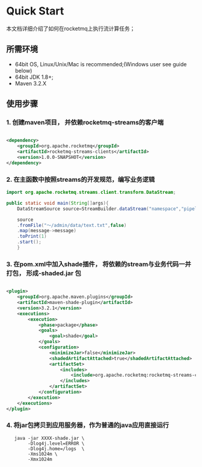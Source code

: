 # Quick Start

本文档详细介绍了如何在rocketmq上执行流计算任务；

## 所需环境

+ 64bit OS, Linux/Unix/Mac is recommended;(Windows user see guide below)
+ 64bit JDK 1.8+;
+ Maven 3.2.X

## 使用步骤

### 1. 创建maven项目， 并依赖rocketmq-streams的客户端

```xml

<dependency>
    <groupId>org.apache.rocketmq</groupId>
    <artifactId>rocketmq-streams-clients</artifactId>
    <version>1.0.0-SNAPSHOT</version>
</dependency>
```

### 2. 在主函数中按照streams的开发规范，编写业务逻辑

```java
import org.apache.rocketmq.streams.client.transform.DataStream;

public static void main(String[]args){
    DataStreamSource source=StreamBuilder.dataStream("namespace","pipeline");

    source
    .fromFile("～/admin/data/text.txt",false)
    .map(message->message)
    .toPrint(1)
    .start();
    }
```

### 3. 在pom.xml中加入shade插件， 将依赖的stream与业务代码一并打包， 形成-shaded.jar 包

```xml

<plugin>
    <groupId>org.apache.maven.plugins</groupId>
    <artifactId>maven-shade-plugin</artifactId>
    <version>3.2.1</version>
    <executions>
        <execution>
            <phase>package</phase>
            <goals>
                <goal>shade</goal>
            </goals>
            <configuration>
                <minimizeJar>false</minimizeJar>
                <shadedArtifactAttached>true</shadedArtifactAttached>
                <artifactSet>
                    <includes>
                        <include>org.apache.rocketmq:rocketmq-streams-clients</include>
                    </includes>
                </artifactSet>
            </configuration>
        </execution>
    </executions>
</plugin>

```

### 4. 将jar包拷贝到应用服务器，作为普通的java应用直接运行

```
   java -jar XXXX-shade.jar \ 
        -Dlog4j.level=ERROR \
        -Dlog4j.home=/logs  \
        -Xms1024m \
        -Xmx1024m 
```




